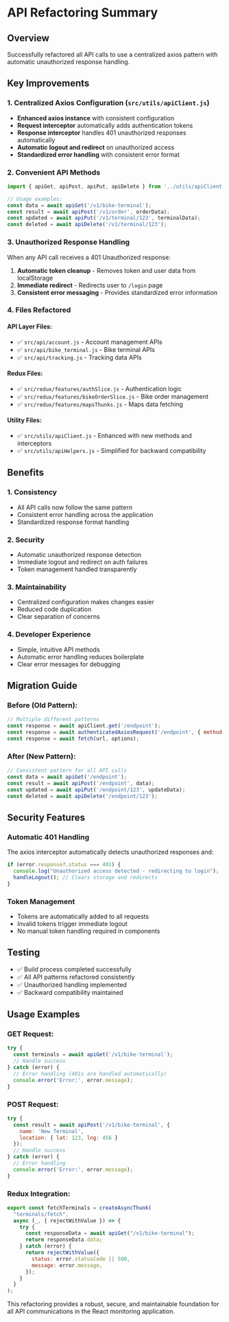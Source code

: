 # API Refactoring Summary

## Overview
Successfully refactored all API calls to use a centralized axios pattern with automatic unauthorized response handling.

## Key Improvements

### 1. Centralized Axios Configuration (`src/utils/apiClient.js`)
- **Enhanced axios instance** with consistent configuration
- **Request interceptor** automatically adds authentication tokens
- **Response interceptor** handles 401 unauthorized responses automatically
- **Automatic logout and redirect** on unauthorized access
- **Standardized error handling** with consistent error format

### 2. Convenient API Methods
```javascript
import { apiGet, apiPost, apiPut, apiDelete } from '../utils/apiClient';

// Usage examples:
const data = await apiGet('/v1/bike-terminal');
const result = await apiPost('/v1/order', orderData);
const updated = await apiPut('/v1/terminal/123', terminalData);
const deleted = await apiDelete('/v1/terminal/123');
```

### 3. Unauthorized Response Handling
When any API call receives a 401 Unauthorized response:
1. **Automatic token cleanup** - Removes token and user data from localStorage
2. **Immediate redirect** - Redirects user to `/login` page
3. **Consistent error messaging** - Provides standardized error information

### 4. Files Refactored

#### API Layer Files:
- ✅ `src/api/account.js` - Account management APIs
- ✅ `src/api/bike_terminal.js` - Bike terminal APIs  
- ✅ `src/api/tracking.js` - Tracking data APIs

#### Redux Files:
- ✅ `src/redux/features/authSlice.js` - Authentication logic
- ✅ `src/redux/features/bikeOrderSlice.js` - Bike order management
- ✅ `src/redux/features/mapsThunks.js` - Maps data fetching

#### Utility Files:
- ✅ `src/utils/apiClient.js` - Enhanced with new methods and interceptors
- ✅ `src/utils/apiHelpers.js` - Simplified for backward compatibility

## Benefits

### 1. Consistency
- All API calls now follow the same pattern
- Consistent error handling across the application
- Standardized response format handling

### 2. Security
- Automatic unauthorized response detection
- Immediate logout and redirect on auth failures
- Token management handled transparently

### 3. Maintainability
- Centralized configuration makes changes easier
- Reduced code duplication
- Clear separation of concerns

### 4. Developer Experience
- Simple, intuitive API methods
- Automatic error handling reduces boilerplate
- Clear error messages for debugging

## Migration Guide

### Before (Old Pattern):
```javascript
// Multiple different patterns
const response = await apiClient.get('/endpoint');
const response = await authenticatedAxiosRequest('/endpoint', { method: 'GET' });
const response = await fetch(url, options);
```

### After (New Pattern):
```javascript
// Consistent pattern for all API calls
const data = await apiGet('/endpoint');
const result = await apiPost('/endpoint', data);
const updated = await apiPut('/endpoint/123', updateData);
const deleted = await apiDelete('/endpoint/123');
```

## Security Features

### Automatic 401 Handling
The axios interceptor automatically detects unauthorized responses and:
```javascript
if (error.response?.status === 401) {
  console.log("Unauthorized access detected - redirecting to login");
  handleLogout(); // Clears storage and redirects
}
```

### Token Management
- Tokens are automatically added to all requests
- Invalid tokens trigger immediate logout
- No manual token handling required in components

## Testing
- ✅ Build process completed successfully
- ✅ All API patterns refactored consistently  
- ✅ Unauthorized handling implemented
- ✅ Backward compatibility maintained

## Usage Examples

### GET Request:
```javascript
try {
  const terminals = await apiGet('/v1/bike-terminal');
  // Handle success
} catch (error) {
  // Error handling (401s are handled automatically)
  console.error('Error:', error.message);
}
```

### POST Request:
```javascript
try {
  const result = await apiPost('/v1/bike-terminal', {
    name: 'New Terminal',
    location: { lat: 123, lng: 456 }
  });
  // Handle success
} catch (error) {
  // Error handling
  console.error('Error:', error.message);
}
```

### Redux Integration:
```javascript
export const fetchTerminals = createAsyncThunk(
  "terminals/fetch",
  async (_, { rejectWithValue }) => {
    try {
      const responseData = await apiGet("/v1/bike-terminal");
      return responseData.data;
    } catch (error) {
      return rejectWithValue({
        status: error.statusCode || 500,
        message: error.message,
      });
    }
  }
);
```

This refactoring provides a robust, secure, and maintainable foundation for all API communications in the React monitoring application.